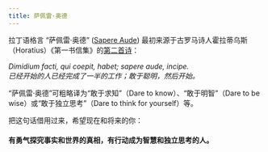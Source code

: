 ```yaml
---
title: 萨佩雷·奥德
---
```


拉丁语格言 “萨佩雷·奥德” ([Sapere Aude](https://en.wikipedia.org/wiki/Sapere_aude)) 最初来源于古罗马诗人霍拉蒂乌斯（Horatius）《第一书信集》的[第二首诗](http://www.thelatinlibrary.com/horace/epist1.shtml)：

*Dimidium facti, qui coepit, habet; sapere aude, incipe.* \
*已经开始的人已经完成了一半的工作；敢于聪明，然后开始。*

“萨佩雷·奥德”可粗略译为“敢于求知”（Dare to know）、“敢于明智”（Dare to be wise）或“敢于独立思考”（Dare to think for yourself）等。

把这句话借用过来，希望现在和将来的你：

#### **有勇气探究事实和世界的真相，有行动成为智慧和独立思考的人**。